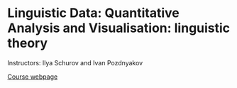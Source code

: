 # Linguistic Data: Quantitative Analysis and Visualisation: linguistic theory
Instructors: Ilya Schurov and Ivan Pozdnyakov

[Course webpage](http://math-info.hse.ru/2021-22/Linguistic_Data:_Quantitative_Analysis_and_Visualisation:_linguistic_theory#Materials) 
